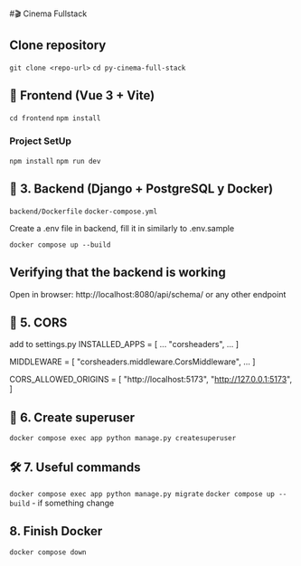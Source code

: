 #🎬 Cinema Fullstack 

## Clone repository
`git clone <repo-url>`
`cd py-cinema-full-stack`

## 🧩 Frontend (Vue 3 + Vite)
`cd frontend`
`npm install`

### Project SetUp
`npm install`
`npm run dev`

## 🐳 3. Backend (Django + PostgreSQL у Docker)
`backend/Dockerfile`
`docker-compose.yml`

Create a .env file in backend, fill it in similarly to .env.sample

`docker compose up --build`

## Verifying that the backend is working
Open in browser:
http://localhost:8080/api/schema/
or any other endpoint

## 🔐 5. CORS
add to settings.py
INSTALLED_APPS = [
    ...
    "corsheaders",
    ...
]

MIDDLEWARE = [
    "corsheaders.middleware.CorsMiddleware",
    ...
]

CORS_ALLOWED_ORIGINS = [
    "http://localhost:5173",
    "http://127.0.0.1:5173",
]

## 👤 6. Create superuser
`docker compose exec app python manage.py createsuperuser`

## 🛠 7. Useful commands
`docker compose exec app python manage.py migrate`
`docker compose up --build` - if something change

## 8. Finish Docker
`docker compose down`